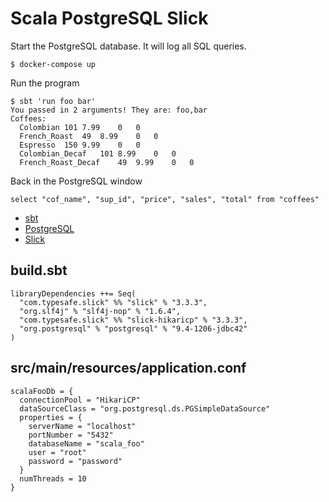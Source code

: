 # Scala PostgreSQL Slick

Start the PostgreSQL database. It will log all SQL queries.

```
$ docker-compose up
```

Run the program

```
$ sbt 'run foo bar'
You passed in 2 arguments! They are: foo,bar
Coffees:
  Colombian	101	7.99	0	0
  French_Roast	49	8.99	0	0
  Espresso	150	9.99	0	0
  Colombian_Decaf	101	8.99	0	0
  French_Roast_Decaf	49	9.99	0	0
```

Back in the PostgreSQL window

```
select "cof_name", "sup_id", "price", "sales", "total" from "coffees"
```

* [sbt](https://www.scala-sbt.org/1.x/docs/sbt-by-example.html)
* [PostgreSQL](https://hub.docker.com/_/postgres)
* [Slick](https://scala-slick.org/doc/3.3.3/gettingstarted.html)

## build.sbt

```
libraryDependencies ++= Seq(
  "com.typesafe.slick" %% "slick" % "3.3.3",
  "org.slf4j" % "slf4j-nop" % "1.6.4",
  "com.typesafe.slick" %% "slick-hikaricp" % "3.3.3",
  "org.postgresql" % "postgresql" % "9.4-1206-jdbc42"
)
```

## src/main/resources/application.conf

```
scalaFooDb = {
  connectionPool = "HikariCP"
  dataSourceClass = "org.postgresql.ds.PGSimpleDataSource"
  properties = {
    serverName = "localhost"
    portNumber = "5432"
    databaseName = "scala_foo"
    user = "root"
    password = "password"
  }
  numThreads = 10
}
```
